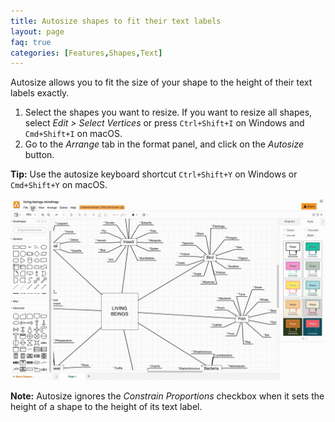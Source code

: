 ```yaml
---
title: Autosize shapes to fit their text labels
layout: page
faq: true
categories: [Features,Shapes,Text]
---
```


Autosize allows you to fit the size of your shape to the height of their text labels exactly.

1. Select the shapes you want to resize. If you want to resize all shapes, select _Edit > Select Vertices_ or press ``Ctrl+Shift+I`` on Windows and ``Cmd+Shift+I`` on macOS.
2. Go to the _Arrange_ tab in the format panel, and click on the _Autosize_ button.

**Tip:** Use the autosize keyboard shortcut ``Ctrl+Shift+Y`` on Windows or ``Cmd+Shift+Y`` on macOS.

<img src="/assets/img/blog/autosize.gif" style="max-width:100%;height:auto;" alt="Autosize shapes to fit their text labels exactly">

**Note:** Autosize ignores the _Constrain Proportions_ checkbox when it sets the height of a shape to the height of its text label.